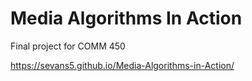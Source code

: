 # Media Algorithms In Action

Final project for COMM 450

https://sevans5.github.io/Media-Algorithms-in-Action/

